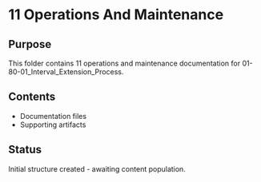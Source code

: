# 11 Operations And Maintenance

## Purpose
This folder contains 11 operations and maintenance documentation for 01-80-01_Interval_Extension_Process.

## Contents
- Documentation files
- Supporting artifacts

## Status
Initial structure created - awaiting content population.
